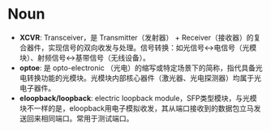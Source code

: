 # Noun


- **XCVR**: Transceiver，是 ​​Transmitter（发射器） + Receiver（接收器）​​ 的复合器件，实现信号的​​双向收发与处理​​。信号转换​​：如光信号↔电信号（光模块）、射频信号↔基带信号（无线设备）。
- **optoe**: 是 opto-electronic （光电）的缩写或特定场景下的简称，指代具备​​光电转换功能的光模块​​。光模块内部核心器件（激光器、光电探测器）均属于光电子器件。
- **eloopback/loopback**: electric loopback module，SFP类型模块，与光模块不一样的是，eloopback用电子模拟收发，其从端口接收到的数据包立马发送回来相同端口。常用于测试端口。
